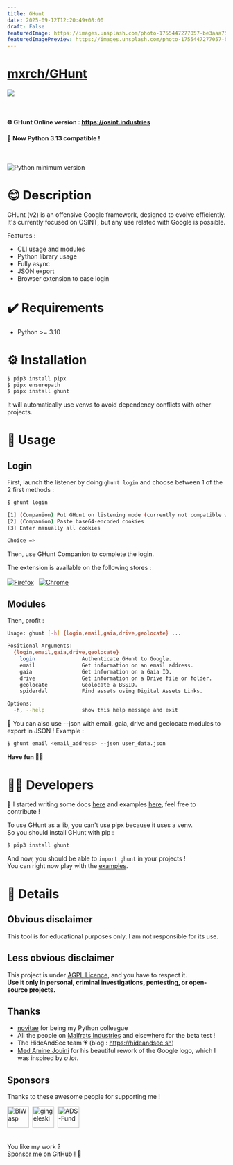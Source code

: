 ```yaml
---
title: GHunt
date: 2025-09-12T12:20:49+08:00
draft: False
featuredImage: https://images.unsplash.com/photo-1755447277057-be3aaa75f063?ixid=M3w0NjAwMjJ8MHwxfHJhbmRvbXx8fHx8fHx8fDE3NTc2NTA4MDF8&ixlib=rb-4.1.0
featuredImagePreview: https://images.unsplash.com/photo-1755447277057-be3aaa75f063?ixid=M3w0NjAwMjJ8MHwxfHJhbmRvbXx8fHx8fHx8fDE3NTc2NTA4MDF8&ixlib=rb-4.1.0
---
```


# [mxrch/GHunt](https://github.com/mxrch/GHunt)

![](assets/long_banner.png)

<br>

#### 🌐 GHunt Online version : https://osint.industries
#### 🐍 Now Python 3.13 compatible !

<br>

![Python minimum version](https://img.shields.io/badge/Python-3.10%2B-brightgreen)

# 😊 Description

GHunt (v2) is an offensive Google framework, designed to evolve efficiently.\
It's currently focused on OSINT, but any use related with Google is possible.

Features :
- CLI usage and modules
- Python library usage
- Fully async
- JSON export
- Browser extension to ease login

# ✔️ Requirements
- Python >= 3.10

# ⚙️ Installation

```bash
$ pip3 install pipx
$ pipx ensurepath
$ pipx install ghunt
```
It will automatically use venvs to avoid dependency conflicts with other projects.

# 💃 Usage

## Login

First, launch the listener by doing `ghunt login` and choose between 1 of the 2 first methods :
```bash
$ ghunt login

[1] (Companion) Put GHunt on listening mode (currently not compatible with docker)
[2] (Companion) Paste base64-encoded cookies
[3] Enter manually all cookies

Choice =>
```

Then, use GHunt Companion to complete the login.

The extension is available on the following stores :\
\
[![Firefox](https://files.catbox.moe/5g2ld5.png)](https://addons.mozilla.org/en-US/firefox/addon/ghunt-companion/)&nbsp;&nbsp;&nbsp;[![Chrome](https://developer.chrome.com/static/docs/webstore/branding/image/206x58-chrome-web-bcb82d15b2486.png)](https://chrome.google.com/webstore/detail/ghunt-companion/dpdcofblfbmmnikcbmmiakkclocadjab)

## Modules

Then, profit :
```bash
Usage: ghunt [-h] {login,email,gaia,drive,geolocate} ...

Positional Arguments:
  {login,email,gaia,drive,geolocate}
    login               Authenticate GHunt to Google.
    email               Get information on an email address.
    gaia                Get information on a Gaia ID.
    drive               Get information on a Drive file or folder.
    geolocate           Geolocate a BSSID.
    spiderdal           Find assets using Digital Assets Links.

Options:
  -h, --help            show this help message and exit
```

📄 You can also use --json with email, gaia, drive and geolocate modules to export in JSON ! Example :

```bash
$ ghunt email <email_address> --json user_data.json
```

**Have fun 🥰💞**

# 🧑‍💻 Developers

📕 I started writing some docs [here](https://github.com/mxrch/GHunt/wiki) and examples [here](https://github.com/mxrch/GHunt/tree/master/examples), feel free to contribute !

To use GHunt as a lib, you can't use pipx because it uses a venv.\
So you should install GHunt with pip :
```bash
$ pip3 install ghunt
```

And now, you should be able to `import ghunt` in your projects !\
You can right now play with the [examples](https://github.com/mxrch/GHunt/tree/master/examples).

# 📮 Details

## Obvious disclaimer

This tool is for educational purposes only, I am not responsible for its use.

## Less obvious disclaimer

This project is under [AGPL Licence](https://choosealicense.com/licenses/agpl-3.0/), and you have to respect it.\
**Use it only in personal, criminal investigations, pentesting, or open-source projects.**

## Thanks

- [novitae](https://github.com/novitae) for being my Python colleague
- All the people on [Malfrats Industries](https://discord.gg/sg2YcrC6x9) and elsewhere for the beta test !
- The HideAndSec team 💗 (blog : https://hideandsec.sh)
- [Med Amine Jouini](https://dribbble.com/jouiniamine) for his beautiful rework of the Google logo, which I was inspired by *a lot*.

## Sponsors

Thanks to these awesome people for supporting me !

<!-- sponsors --><a href="https://github.com/BlWasp"><img src="https://github.com/BlWasp.png" width="50px" alt="BlWasp" /></a>&nbsp;&nbsp;<a href="https://github.com/gingeleski"><img src="https://github.com/gingeleski.png" width="50px" alt="gingeleski" /></a>&nbsp;&nbsp;<a href="https://github.com/ADS-Fund"><img src="https://github.com/ADS-Fund.png" width="50px" alt="ADS-Fund" /></a>&nbsp;&nbsp;<!-- sponsors -->

\
You like my work ?\
[Sponsor me](https://github.com/sponsors/mxrch) on GitHub ! 🤗
